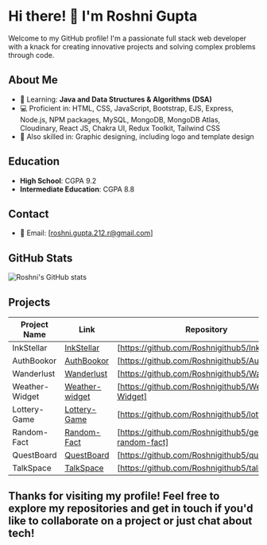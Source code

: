 # Hi there! 👋 I'm Roshni Gupta

Welcome to my GitHub profile! I'm a passionate full stack web developer with a knack for creating innovative projects and solving complex problems through code.

## About Me
- 🌱 Learning: **Java and Data Structures & Algorithms (DSA)**
- 💻 Proficient in: HTML, CSS, JavaScript, Bootstrap, EJS, Express, Node.js, NPM packages, MySQL, MongoDB, MongoDB Atlas, Cloudinary, React JS, Chakra UI, Redux Toolkit, Tailwind CSS
- 🎨 Also skilled in: Graphic designing, including logo and template design

## Education

- **High School**: CGPA 9.2
- **Intermediate Education**: CGPA 8.8

## Contact

- 📧 Email: [roshni.gupta.212.r@gmail.com]

## GitHub Stats

![Roshni's GitHub stats](https://github-readme-stats.vercel.app/api?username=Roshnigithub5&show_icons=true&theme=radical)

## Projects

| Project Name | Link | Repository |
|--------------|-------------|-------------------|
| InkStellar | [InkStellar](https://inkstellar.netlify.app) | [https://github.com/Roshnigithub5/InkStellar] |
| AuthBookor | [AuthBookor](https://authbookor-project-by-roshni.onrender.com/) | [https://github.com/Roshnigithub5/AuthBookor] |
| Wanderlust | [Wanderlust](https://airbnb-project-by-roshni.onrender.com/) |  [https://github.com/Roshnigithub5/Wanderlust]   |
| Weather-Widget  | [Weather-widget](https://weather-app-by-roshni.netlify.app) | [https://github.com/Roshnigithub5/Weather-Widget] |
| Lottery-Game | [Lottery-Game](https://lottery-game-react-by-roshni.netlify.app) | [https://github.com/Roshnigithub5/lottery-app] |
| Random-Fact | [Random-Fact]() | [https://github.com/Roshnigithub5/generate-random-fact] |
| QuestBoard | [QuestBoard]() |  [https://github.com/Roshnigithub5/questboard]   |
| TalkSpace | [TalkSpace]() | [https://github.com/Roshnigithub5/talkspace] |


## Thanks for visiting my profile! Feel free to explore my repositories and get in touch if you'd like to collaborate on a project or just chat about tech!
